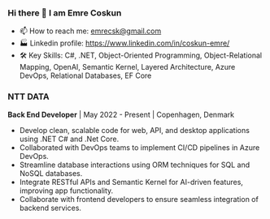 ### Hi there 👋 I am Emre Coskun
- 📫 How to reach me: emrecsk@gmail.com
- :factory: Linkedin profile: https://www.linkedin.com/in/coskun-emre/
- :hammer_and_wrench: Key Skills: C#, .NET, Object-Oriented Programming, Object-Relational Mapping, OpenAI, Semantic Kernel, Layered Architecture, Azure DevOps, Relational Databases, EF Core

### NTT DATA
**Back End Developer** | May 2022 - Present | Copenhagen, Denmark
- Develop clean, scalable code for web, API, and desktop applications using .NET C# and .Net Core.
- Collaborated with DevOps teams to implement CI/CD pipelines in Azure DevOps.
- Streamline database interactions using ORM techniques for SQL and NoSQL databases.
- Integrate RESTful APIs and Semantic Kernel for AI-driven features, improving app functionality.
- Collaborate with frontend developers to ensure seamless integration of backend services. 
<!--
**emrecsk/emrecsk** is a ✨ _special_ ✨ repository because its `README.md` (this file) appears on your GitHub profile.

Here are some ideas to get you started:

- 🔭 I’m currently working on ...
- 🌱 I’m currently learning ...
- 👯 I’m looking to collaborate on ...
- 🤔 I’m looking for help with ...
- 💬 Ask me about ...
- 📫 How to reach me: ...
- 😄 Pronouns: ...
- ⚡ Fun fact: ...
-->
